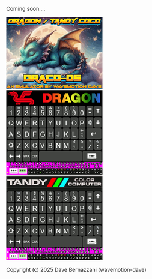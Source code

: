 Coming soon....

![image](./png/splash.png)
![image](./png/dragon_kbd.png)
![image](./png/coco_kbd.png)

Copyright (c) 2025 Dave Bernazzani (wavemotion-dave)

